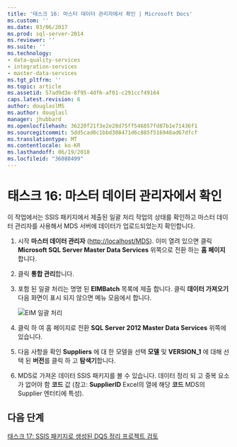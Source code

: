 ```yaml
---
title: '태스크 16: 마스터 데이터 관리자에서 확인 | Microsoft Docs'
ms.custom: ''
ms.date: 03/06/2017
ms.prod: sql-server-2014
ms.reviewer: ''
ms.suite: ''
ms.technology:
- data-quality-services
- integration-services
- master-data-services
ms.tgt_pltfrm: ''
ms.topic: article
ms.assetid: 57ad9d3e-8f95-4df6-af01-c291ccf49164
caps.latest.revision: 6
author: douglaslMS
ms.author: douglasl
manager: jhubbard
ms.openlocfilehash: 36220f21f3e2e28d75ff546857fd87b1e71436f1
ms.sourcegitcommit: 5dd5cad0c1bbd308471d6c885f516948ad67dfcf
ms.translationtype: MT
ms.contentlocale: ko-KR
ms.lasthandoff: 06/19/2018
ms.locfileid: "36088499"
---
```

# <a name="task-16-verifying-with-master-data-manager"></a>태스크 16: 마스터 데이터 관리자에서 확인
  이 작업에서는 SSIS 패키지에서 제출된 일괄 처리 작업의 상태를 확인하고 마스터 데이터 관리자를 사용해서 MDS 서버에 데이터가 업로드되었는지 확인합니다.  
  
1.  시작 **마스터 데이터 관리자** ([http://localhost/MDS](http://localhost/MDS)). 이미 열려 있으면 클릭 **Microsoft SQL Server Master Data Services** 위쪽으로 전환 하는 **홈 페이지**합니다.  
  
2.  클릭 **통합 관리**합니다.  
  
3.  포함 된 일괄 처리는 명명 된 **EIMBatch** 목록에 제출 합니다. 클릭 **데이터 가져오기** 다음 화면이 표시 되지 않으면 메뉴 모음에서 합니다.  
  
     ![EIM 일괄 처리](../../2014/tutorials/media/et-verifyingwithmasterdatamanager.jpg "EIM 일괄 처리")  
  
4.  클릭 하 여 홈 페이지로 전환 **SQL Server 2012 Master Data Services** 위쪽에 있습니다.  
  
5.  다음 사항을 확인 **Suppliers** 에 대 한 모델을 선택 **모델** 및 **VERSION_1** 에 대해 선택 된 **버전**를 클릭 하 고  **탐색기**합니다.  
  
6.  MDS로 가져온 데이터 SSIS 패키지를 볼 수 있습니다. 데이터 정리 되 고 중복 요소가 없어야 함 **코드** 값 (참고: **SupplierID** Excel의 열에 해당 **코드** MDS의 Supplier 엔터티에 특성).  
  
## <a name="next-step"></a>다음 단계  
 [태스크 17: SSIS 패키지로 생성된 DQS 정리 프로젝트 검토](../../2014/tutorials/task-17-reviewing-dqs-cleansing-project-created-by-the-ssis-package.md)  
  
  